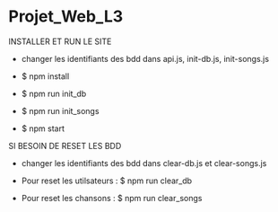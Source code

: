 # Projet_Web_L3

INSTALLER ET RUN LE SITE

- changer les identifiants des bdd dans api.js, init-db.js, init-songs.js

- $ npm install

-  $ npm run init_db

- $ npm run init_songs

- $ npm start

SI BESOIN DE RESET LES BDD

- changer les identifiants des bdd dans clear-db.js et clear-songs.js

- Pour reset les utilsateurs : $ npm run clear_db

- Pour reset les chansons : $ npm run clear_songs
